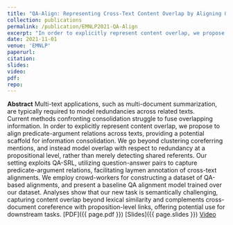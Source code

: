 ```yaml
---
title: "QA-Align: Representing Cross-Text Content Overlap by Aligning Question-Answer Propositions"
collection: publications
permalink: /publication/EMNLP2021-QA-Align
excerpt: "In order to explicitly represent content overlap, we propose to align predicate-argument relations across texts, providing a potential scaffold for information consolidation. "
date: 2021-11-01
venue: 'EMNLP'
paperurl: 
citation: 
slides: 
video: 
pdf: 
repo: 
---
```

**Abstract**
Multi-text applications, such as multi-document summarization, are typically required to model redundancies across related texts.    
Current methods confronting
consolidation struggle to fuse overlapping information.
In order to explicitly represent content overlap, we propose to align predicate-argument relations across texts, providing a potential scaffold for information consolidation. 
We go beyond clustering coreferring  
mentions, and instead model overlap with respect to redundancy at a propositional level, rather than merely detecting shared referents. Our setting exploits QA-SRL, utilizing question-answer pairs to capture predicate-argument relations, facilitating laymen annotation of cross-text alignments.
We employ crowd-workers for constructing a dataset of QA-based alignments,
and present a baseline QA alignment model trained over our dataset.
Analyses show that our new task is semantically challenging, capturing content overlap
beyond lexical similarity and complements cross-document coreference with proposition-level links, offering potential use for downstream tasks.
[PDF]({{ page.pdf }}) [Slides]({{ page.slides }}) [Video]({{page.video}})